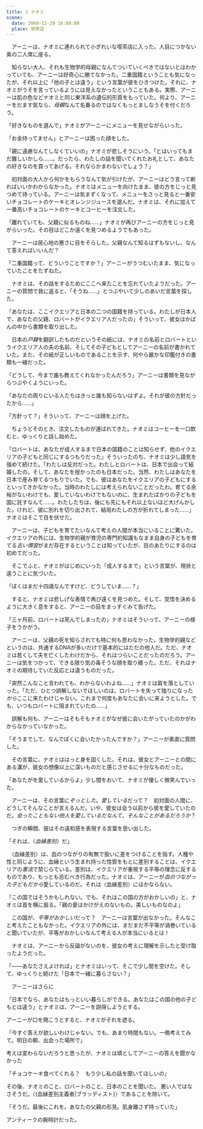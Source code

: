 ```yaml
---
title: 2 ナオミ
scene:
  date: 2060-12-20 16:00:00
  place: 喫茶店
---
```


　アーニーは、ナオミに連れられて小ぎれいな喫茶店に入った。人目につかない奥の二人席に座る。

　知らない大人、それも生物学的母親になんてついていくべきではないとはわかっていても、アーニーは好奇心に勝てなかった。二重国籍ということも気になったが、それ以上に「他の子とは違う」という言葉が彼をひきつけた。それに、ナオミがうそを言っているようには見えなかったということもある。実際、アーニーは肌の色などナオミと同じ東洋系の遺伝的形質をもっていた。何より、アーニーをだます気なら、*母親*なんて名乗るのではなくもっとましなうそを付くだろう。

「好きなものを選んで」ナオミがアーニーにメニューを見せながらいった。

「お金持ってません」とアーニーは困った顔をした。

「親に遠慮なんてしなくていいの」ナオミが悲しそうにいう。「とはいってもまだ難しいかしら……。だったら、わたしの話を聞いてくれたお礼として、あなたの好きなのを買ってあげる。それならかまわないでしょう？」

　初対面の大人から何かをもらうなんて気が引けたが、アーニーはどう言って断ればいいかわからなかった。ナオミはメニューを向けたまま、彼の方をじっと見つめて待っている。アーニーは気まずくなって、メニューをさっと見ると一番安いチョコレートのケーキとオレンジジュースを選んだ。ナオミは、それに加えて一番高いチョコレートのケーキとコーヒーを注文した。

「離れていても、父親に似るものね……」ナオミが再びアーニーの方をじっと見がらいった。その目はどこか遠くを見つめるようでもあった。

　アーニーは居心地の悪さに目をそらした。父親なんて知るはずもないし、なんて答えればいいんだ？

「二重国籍って、どういうことですか？」アーニーがうつむいたまま、気になっていたことをたずねた。

　ナオミは、その話をするためにここへ来たことを忘れていたようだった。アーニーの質問で我に返ると、「そうね……」とつぶやいて少しのあいだ言葉を探した。

「あなたは、ここイクエリアと日本の二つの国籍を持っている。わたしが日本人で、あなたの父親、ロバートがイクエリア人だったの」そういって、彼女はかばんの中から書類を取り出した。

　日本の*戸籍*を翻訳したものだというその紙には、ナオミの名前とロバートというイクエリア人の夫の名前、そしてその子どもとしてアーニーの名前が書かれていた。また、その紙が正しいものであることを示す、何やら厳かな印鑑付きの書類も一緒だった。

「どうして、今まで誰も教えてくれなかったんだろう」アーニーは書類を見ながらつぶやくようにいった。

「あなたの周りにいる人たちはきっと誰も知らないはずよ。それが彼の方針だったから……」

「方針って？」そういって、アーニーは顔を上げた。

　ちょうどそのとき、注文したものが運ばれてきた。ナオミはコーヒーを一口飲むと、ゆっくりと話し始めた。

「ロバートは、あなたが成人するまで日本の国籍のことは知らせず、他のイクエリアの子どもと同じにするつもりだった」そういったのち、ナオミは少し語気を強めて続けた。「わたしは反対だった。わたしとロバートは、日本で出会って結婚したの。そして、あなたを授かったのも日本だった。当然、わたしはあなたを日本で産み育てるつもりでいた。でも、彼はあなたをイクエリアの子どもにするといってきかなかった。当時のわたしには考えられないことだったわ。育てる余裕がないわけでも、愛していないわけでもないのに、生まれたばかりの子どもを国に託すなんて……。わたしたちは、後にも先にもそれ以上ないほど大げんかした。けれど、彼に別れを切り出されて、結局わたしの方が折れてしまった……」ナオミはそこで目を伏せた。

　アーニーは、子どもを育てたいなんて考えの人間が本当にいることに驚いた。イクエリアの外には、生物学的親が育児の専門的知識もなまま自身の子どもを育てる*古い慣習*がまだ存在するということは知っていたが、目のあたりにするのは初めてだった。

　そこでふと、ナオミがはじめにいった「成人するまで」という言葉が、現状と違うことに気づいた。

「ぼくはまだ十四歳なんですけど、どうしていま……？」

　すると、ナオミは悲しげな表情で再び遠くを見つめた。そして、覚悟を決めるように大きく息をすると、アーニーの目をまっすぐみて告げた。

「三ヶ月前、ロバートは死んでしまったの」ナオミはそういって、アーニーの様子をうかがう。

　アーニーは、父親の死を知らされても特に何も思わなかった。生物学的親などというのは、共通するDNAが多いだけで基本的にはただの他人だ。ただ、ナオミは若くして夫を亡くしたわけだから、それはつらいことだったのだろう。アーニーは気をつかって、できる限り気の毒そうな顔を取り繕った。ただ、それはナオミの期待していた反応とは違うものだった。

「突然こんなこと言われても、わからないわよね……」ナオミは肩を落としていった。「ただ、ひとつ誤解しないでほしいのは、ロバートを失って独りになった*から*ここに来たわけじゃない。これまで何度もあなたに会いに来ようとした。でも、いつもロバートに阻まれていたの……」

　誤解も何も、アーニーはそもそもナオミがなぜ彼に会いたがっていたのかがわからなかっていなかった。

「そうまでして、なんでぼくに会いたかったんですか？」アーニーが素直に質問した。

　その言葉に、ナオミははっと身を固くした。それは、彼女とアーニーとの間にある溝が、彼女の想像以上に深いものだと感じさせるに十分なものだった。

「あなたがを愛しているからよ」少し間をおいて、ナオミが優しく微笑んでいった。

　アーニーは、その言葉に*ぞっとした*。*愛している*だって？　初対面の人間に、どうしてそんなことが言えるんだ。いや、彼女は会う以前から彼を愛していたのだ。*会ったこともない他人を愛しているだなんて*、*そんなことがあるだろうか*？

　つぎの瞬間、彼はその違和感を表現する言葉を思い出した。

「それは、〈*血縁差別*〉だ」

　〈血縁差別〉は、血のつながりの有無で扱いに差をつけることを指す。人種や性と同じように、血縁という生まれ持った性質をもとに差別することは、イクエリアの*憲法*で禁じらている。差別は、イクエリアが重視する平等の理念に反するものであり、もっとも忌むべき行為だった。ナオミは、アーニーが*血のつながった子どもだから*愛しているのだ。それは〈血縁差別〉にほかならない。

「この国ではそうかもしれない。でも、それはこの国の方がおかしいの」と、ナオミは首を横に振る。「親の愛はかけがえのないもの。美しいものなのよ」

　この国が、*平等がおかしい*だって？　アーニーは言葉が出なかった。そんなこと考えたこともなかった。イクエリアの外には、まだまだ不平等が渦巻いていると聞いていたが、平等がおかしいなんて考える人が本当にいるとは！

　ナオミは、アーニーから反論がないのを、彼女の考えに理解を示したと受け取ったようだった。

「――あなたさえよければ」とナオミはいって、そこで少し間を空けた。そして、ゆっくりと続けた「日本で一緒に暮らさない？」

　アーニーはさらに

「日本でなら、あなたはもっといい暮らしができる。あなたはこの国の他の子どもとは違う」とナオミは、アーニーを説得しようとする。

アーニーが口を開こうとすると、ナオミがそれを遮る。

「今すぐ答えが欲しいわけじゃない。でも、あまり時間もない。一晩考えてみて。明日の朝、出会った場所で」

考えは変わらないだろうと思ったが、ナオミは頑としてアーニーの答えを聞かなかった

「チョコケーキ食べてくれる？　もう少し私の話を聞いてほしいの」

その後、ナオミのこと、ロバートのこと、日本のことを聞いた。
悪い人ではなさそうだ。〈{血縁差別主義者|ブラッディスト}〉であることを除いて。

「そうだ。最後にこれを。あなたの父親の形見。肌身離さず持っていた」

アンティークの腕時計だった。

